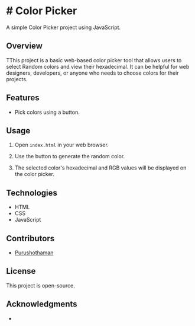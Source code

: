# # Color Picker

A simple Color Picker project using JavaScript.

## Overview

TThis project is a basic web-based color picker tool that allows users to select Random colors and view their hexadecimal. It can be helpful for web designers, developers, or anyone who needs to choose colors for their projects.

## Features

- Pick colors using a button.

## Usage

1. Open `index.html` in your web browser.

2. Use the button to generate the random color.

3. The selected color's hexadecimal and RGB values will be displayed on the color picker.

## Technologies

- HTML
- CSS
- JavaScript

## Contributors

- [Purushothaman](https://github.com/purushoth110797)

## License

This project is open-source.

## Acknowledgments

- 
